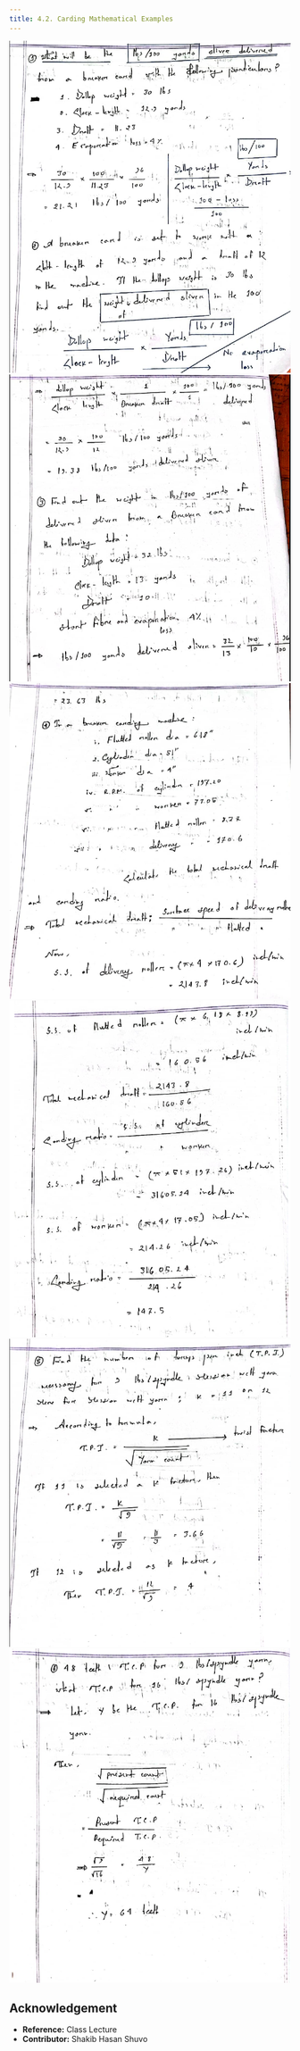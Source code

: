 ```yaml
---
title: 4.2. Carding Mathematical Examples
---
```


![](./img/math-example-1.png)
![](./img/math-example-2.png)
![](./img/math-example-3.png)
![](./img/math-example-4.png)
![](./img/math-example-5.png)
![](./img/math-example-6.png)

## Acknowledgement

- **Reference:** Class Lecture
- **Contributor:** Shakib Hasan Shuvo
